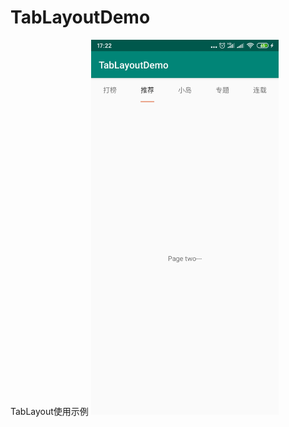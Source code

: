 # TabLayoutDemo
TabLayout使用示例
<img src="https://github.com/Yedongsheng/Picture/blob/master/TabLayoutDemo/pic01.png" width="300" height="600"/>
